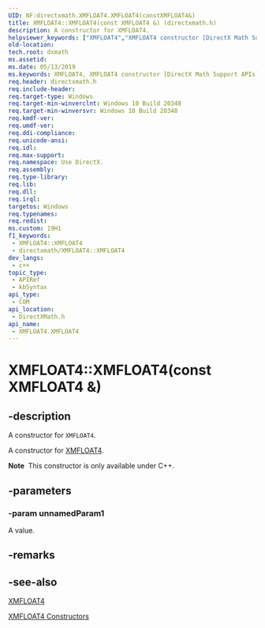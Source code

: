 ```yaml
---
UID: NF:directxmath.XMFLOAT4.XMFLOAT4(constXMFLOAT4&)
title: XMFLOAT4::XMFLOAT4(const XMFLOAT4 &) (directxmath.h)
description: A constructor for XMFLOAT4.
helpviewer_keywords: ["XMFLOAT4","XMFLOAT4 constructor [DirectX Math Support APIs]","XMFLOAT4 constructor [DirectX Math Support APIs]","XMFLOAT4 structure","XMFLOAT4 structure [DirectX Math Support APIs]","XMFLOAT4 constructor","XMFLOAT4.XMFLOAT4","XMFLOAT4.XMFLOAT4()","XMFLOAT4.XMFLOAT4(const XMFLOAT4 &)","XMFLOAT4::XMFLOAT4","XMFLOAT4::XMFLOAT4(const XMFLOAT4 &)","dxmath.xmfloat4_ctor_1"]
old-location: 
tech.root: dxmath
ms.assetid: 
ms.date: 05/13/2019
ms.keywords: XMFLOAT4, XMFLOAT4 constructor [DirectX Math Support APIs], XMFLOAT4 constructor [DirectX Math Support APIs],XMFLOAT4 structure, XMFLOAT4 structure [DirectX Math Support APIs],XMFLOAT4 constructor, XMFLOAT4.XMFLOAT4, XMFLOAT4.XMFLOAT4(), XMFLOAT4.XMFLOAT4(const XMFLOAT4 &), XMFLOAT4::XMFLOAT4, XMFLOAT4::XMFLOAT4(const XMFLOAT4 &), dxmath.xmfloat4_ctor_1
req.header: directxmath.h
req.include-header: 
req.target-type: Windows
req.target-min-winverclnt: Windows 10 Build 20348
req.target-min-winversvr: Windows 10 Build 20348
req.kmdf-ver: 
req.umdf-ver: 
req.ddi-compliance: 
req.unicode-ansi: 
req.idl: 
req.max-support: 
req.namespace: Use DirectX.
req.assembly: 
req.type-library: 
req.lib: 
req.dll: 
req.irql: 
targetos: Windows
req.typenames: 
req.redist: 
ms.custom: 19H1
f1_keywords:
 - XMFLOAT4::XMFLOAT4
 - directxmath/XMFLOAT4::XMFLOAT4
dev_langs:
 - c++
topic_type:
 - APIRef
 - kbSyntax
api_type:
 - COM
api_location:
 - DirectXMath.h
api_name:
 - XMFLOAT4.XMFLOAT4
---
```


# XMFLOAT4::XMFLOAT4(const XMFLOAT4 &)


## -description

A constructor for <code>XMFLOAT4</code>.

A constructor for <a href="/windows/desktop/api/directxmath/ns-directxmath-xmfloat4">XMFLOAT4</a>.

<div class="alert"><b>Note</b>  This constructor is only available under C++.</div>

## -parameters

### -param unnamedParam1

A value.

## -remarks

## -see-also

<a href="/windows/desktop/api/directxmath/ns-directxmath-xmfloat4">XMFLOAT4</a>

<a href="/windows/desktop/api/directxmath/nf-directxmath-xmfloat4-xmfloat4(constfloat)">XMFLOAT4 Constructors</a>
